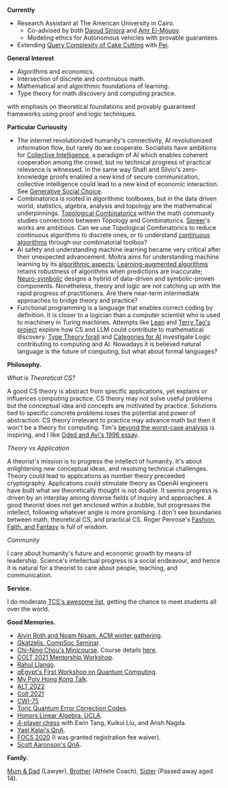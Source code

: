 **Currently**
- Research Assistant at The American University in Cairo.
  - Co-advised by both [Daoud Siniora](https://sites.google.com/view/daoudsiniora) and [Amr El-Mougy](https://www.aucegypt.edu/fac/amr-el-mougy).
  - Modeling ethics for Autonomous vehicles with provable guarantees.
- Extending [Query Complexity of Cake Cutting](https://proceedings.neurips.cc/paper_files/paper/2022/hash/f7a7bb369e48f10e85fce85b67d8c516-Abstract-Conference.html) with [Pei](https://pwu.netlify.app/).

**General Interest**
- Algorithms and economics.
- Intersection of discrete and continuous math.
- Mathematical and algorithmic foundations of learning.
- Type theory for math discovery and computing practice.

with emphasis on theoretical foundations and provably guaranteed frameworks using proof and logic techniques.

**Particular Curiousity**
- The internet revolutionized humanity's connectivity, AI revolutionized information flow, but rarely do we cooperate. Socialists have ambitions for [Collective Intelligence](https://cci.mit.edu), a paradigm of AI which enables coherent cooperation among the crowd, but no technical progress of practical relevance is witnessed. In the same way Shafi and Silvio's zero-knowledge proofs enabled a new kind of secure communication, collective intelligence could lead to a new kind of economic interaction. See [Generative Social Choice](https://arxiv.org/abs/2309.01291).
- Combinatorics is rooted in algorithmic toolboxes, but in the data driven world, statistics, algebra, analysis and topology are the mathematical underpinnings. [Topological Combinatorics](https://www.irif.fr/wtc24) within the math community studies connections between Topology and Combinatorics. [Spreer](https://sites.google.com/view/jonathan-spreer/research)'s works are ambitious. Can we use Topological Combinatorics to reduce continuous algorithms to discrete ones, or to understand [continuous algorithms](https://homes.cs.washington.edu/~jrl/teaching/cse535au21/) through our combinatorial toolbox?
- AI safety and understanding machine learning became very critical after their unexpected advancement. Moitra aims for understanding machine learning by its [algorithmic aspects](https://people.csail.mit.edu/moitra/cs294.html); [Learning-augmented algorithms](https://algorithms-with-predictions.github.io/) retains robustness of algorithms when predictions are inaccurate; [Neuro-symbolic](https://sites.google.com/view/nesy2024/home) designs a hybrid of data-driven and symbolic-proven components. Nonetheless, theory and logic are not catching up with the rapid progress of practitioners. Are there near-term intermediate approaches to bridge theory and practice?
- Functional programming is a language that enables correct coding by definition. It is closer to a logician than a computer scientist who is used to machinery in Turing machines. Attempts like [Lean](https://lean-lang.org/) and [Terry Tao's project](https://terrytao.wordpress.com/2024/09/25/a-pilot-project-in-universal-algebra-to-explore-new-ways-to-collaborate-and-use-machine-assistance/) explore how CS and LLM could contribute to mathematical discovery. [Type Theory forall](https://www.typetheoryforall.com/) and [Categories for AI](https://cats.for.ai/) investigate Logic contributing to computing and AI. Nowadays it is believed natural language is the future of computing, but what about formal languages?

**Philosophy.**

_What is Theoretical CS?_

A good CS theory is abstract from specific applications, yet explains or influences computing practice. CS theory may not solve useful problems but the conceptual idea and concepts are motivated by practice. Solutions tied to specific concrete problems loses the potential and power of abstraction. CS theory irrelevant to practice may advance math but then it won't be a theory for computing. Tim's [beyond the worst-case analysis](https://www.cambridge.org/core/books/beyond-the-worstcase-analysis-of-algorithms/8A8128BBF7FC2857471E9CA52E69AC21) is inspiring, and I like [Oded and Avi's 1996 essay](https://theorydish.blog/2021/04/15/toc-a-personal-perspective-2021).

_Theory vs Application_

A theorist's mission is to progress the intellect of humanity. It's about enlightening new conceptual ideas, and resolving technical challenges. Theory could lead to applications as number theory preceeded cryptography. Applications could stimulate theory as OpenAI engineers have built what we theoretically thought is not doable. It seems progress is driven by an interplay among diverse fields of inquiry and approaches. A good theorist does not get enclosed within a bubble, but progresses the intellect, following whatever angle is more promising. I don't see boundaries between math, theoretical CS, and practical CS. Roger Penrose's [Fashion, Faith, and Fantasy](https://press.princeton.edu/books/hardcover/9780691119793/fashion-faith-and-fantasy-in-the-new-physics-of-the-universe) is full of wisdom.

_Community_

I care about humanity's future and economic growth by means of leadership. Science's intellectual progress is a social endeavour, and hence it is natural for a theorist to care about people, teaching, and communication.

**Service.**

I do moderate [TCS's awesome list](https://github.com/mostafatouny/awesome-theoretical-computer-science), getting the chance to meet students all over the world.

**Good Memories.**
- [Alvin Roth and Noam Nisam. ACM winter gathering](https://photos.app.goo.gl/u8BHUEPABcmWUmVJ9).
- [Gkatzelis. CompSoc Seminar](https://youtu.be/nMm6-20OI94?si=P4bSchKYpLBZzis9&t=1685).
- [Chi-Ning Chou's Minicourse](https://photos.app.goo.gl/KLpaq1FbkhYN24F58). Course details [here](https://cnchou.github.io/mini-course/).
- [COLT 2021 Mentorship Workshop](https://cryptpad.fr/drive/#/2/drive/view/EVpL3s8bxcUqEbjoXfny0-v0Qw2pxu82tcm1DtVTZ0U/).
- [Rahul Llango](https://photos.app.goo.gl/YD6qD2KVWrqQhEwG8).
- [qEgypt's First Workshop on Quantum Computing](https://photos.app.goo.gl/VSLzLkUZajZAGRHE6).
- [My Poly Hong Kong Talk](post/hobbyist-talk/).
- [ALT 2022](https://photos.app.goo.gl/RZ4KPzFpj2vxuXga6)
- [Colt 2021](https://photos.app.goo.gl/Dy5As3oAt3ZRakTFA)
- [CWI-75](https://photos.app.goo.gl/EzkYXQa9KuR1vyaJA)
- [Toric Quantum Error Correction Codes](https://photos.app.goo.gl/zhqySwdPKbTRwhAe7).
- [Honors Linear Algebra, UCLA](post/math115ah/).
- [4-player chess](https://photos.app.goo.gl/c65bf13YhzxensVA8) with Ewin Tang, Kuikui Liu, and Ansh Nagda.
- [Yael Kalai's QnA](https://youtu.be/ygcEkJQdxAE?t=3960).
- [FOCS 2020](https://photos.app.goo.gl/kyfZhctPMPv1YKjY7) (I was granted registration fee waiver).
- [Scott Aaronson's QnA](https://photos.app.goo.gl/PiagM2Ng1Ldomz628).

**Family.**

[Mum & Dad](https://www.instagram.com/p/CpYNgF3MpSe/?img_index=2) (Lawyer), [Brother](https://www.instagram.com/ahmedxtouny/) (Athlete Coach), [Sister](https://x.com/Mostafa_Touny/status/1600805391826587653) (Passed away aged 14).
